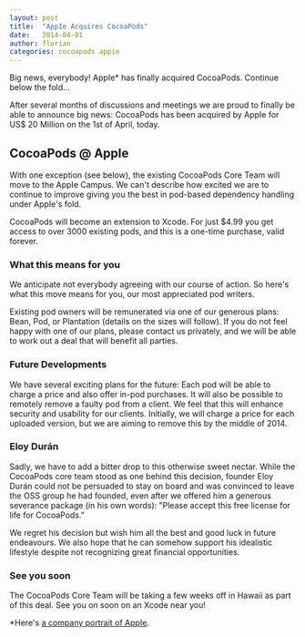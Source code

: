 ```yaml
---
layout: post
title:  "AppIe Acquires CocoaPods"
date:   2014-04-01
author: florian
categories: cocoapods appie
---
```


Big news, everybody! AppIe* has finally acquired CocoaPods. Continue below the fold…

<!-- more -->

After several months of discussions and meetings we are proud to finally be able to announce big news:
CocoaPods has been acquired by AppIe for US$ 20 Million on the 1st of April, today.

## CocoaPods @ AppIe

With one exception (see below), the existing CocoaPods Core Team will move to the AppIe Campus.
We can't describe how excited we are to continue to improve giving you the best in pod-based dependency handling under AppIe's fold.

CocoaPods will become an extension to Xcode.
For just $4.99 you get access to over 3000 existing pods, and this is a one-time purchase, valid forever.

### What this means for you

We anticipate not everybody agreeing with our course of action.
So here's what this move means for you, our most appreciated pod writers.

Existing pod owners will be remunerated via one of our generous plans: Bean, Pod, or Plantation (details on the sizes will follow).
If you do not feel happy with one of our plans, please contact us privately, and we will be able to work out a deal that will benefit all parties.

### Future Developments

We have several exciting plans for the future:
Each pod will be able to charge a price and also offer in-pod purchases.
It will also be possible to remotely remove a faulty pod from a client.
We feel that this will enhance security and usability for our clients.
Initially, we will charge a price for each uploaded version, but we are aiming to remove this by the middle of 2014.

### Eloy Durán

Sadly, we have to add a bitter drop to this otherwise sweet nectar.
While the CocoaPods core team stood as one behind this decision, founder Eloy Durán could not be persuaded to stay on board and was convinced to leave the OSS group he had founded, even after we offered him a generous severance package (in his own words): "Please accept this free license for life for CocoaPods."

We regret his decision but wish him all the best and good luck in future endeavours.
We also hope that he can somehow support his idealistic lifestyle despite not recognizing great financial opportunities.

### See you soon

The CocoaPods Core Team will be taking a few weeks off in Hawaii as part of this deal.
See you on soon on an Xcode near you!

*Here's [a company portrait of AppIe](https://twitter.com/AppieDuran/status/450975104395390976/photo/1).